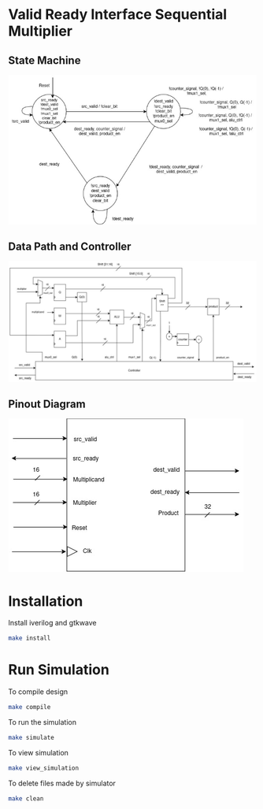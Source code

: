 # Valid Ready Interface Sequential Multiplier

## State Machine
![state_machine](./docs/state_machine.jpg)

## Data Path and Controller
![state_machine](./docs/data_path_and_controller.jpg)

## Pinout Diagram
![state_machine](./docs/pinout_diagram.jpg)

# Installation

Install iverilog and gtkwave
```bash
make install
```

# Run Simulation
To compile design
```bash
make compile
```

To run the simulation
```bash
make simulate
```

To view simulation
```bash
make view_simulation
```

To delete files made by simulator
```bash
make clean
```

